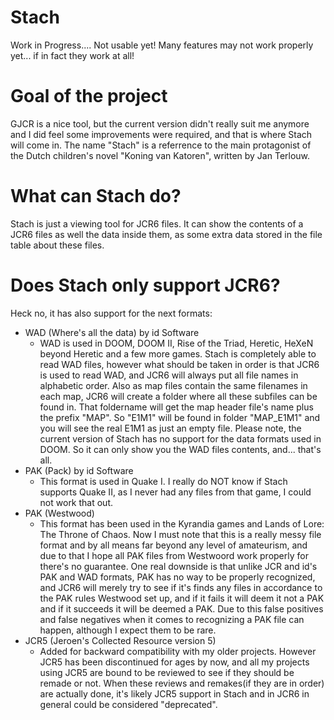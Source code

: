 # Stach

Work in Progress.... Not usable yet!
Many features may not work properly yet... if in fact they work at all!

# Goal of the project

GJCR is a nice tool, but the current version didn't really suit me anymore and I did feel some improvements were required, and that is where Stach will come in.
The name "Stach" is a referrence to the main protagonist of the Dutch children's novel "Koning van Katoren", written by Jan Terlouw.


# What can Stach do?

Stach is just a viewing tool for JCR6 files. It can show the contents of a JCR6 files as well the data inside them, as some extra data stored in the file table about these files.

# Does Stach only support JCR6?

Heck no, it has also support for the next formats:

- WAD (Where's all the data) by id Software
  - WAD is used in DOOM, DOOM II, Rise of the Triad, Heretic, HeXeN beyond Heretic and a few more games. Stach is completely able to read WAD files, however what should be taken in order is that JCR6 is used to read WAD, and JCR6 will always put all file names in alphabetic order. Also as map files contain the same filenames in each map, JCR6 will create a folder where all these subfiles can be found in. That foldername will get the map header file's name plus the prefix "MAP". So "E1M1" will be found in folder "MAP_E1M1" and you will see the real E1M1 as just an empty file. Please note, the current version of Stach has no support for the data formats used in DOOM. So it can only show you the WAD files contents, and... that's all.
- PAK (Pack) by id Software
  - This format is used in Quake I. I really do NOT know if Stach supports Quake II, as I never had any files from that game, I could not work that out. 
- PAK (Westwood)
  - This format has been used in the Kyrandia games and Lands of Lore: The Throne of Chaos. Now I must note that this is a really messy file format and by all means far beyond any level of amateurism, and due to that I hope all PAK files from Westwoord work properly for there's no guarantee. One real downside is that unlike JCR and id's PAK and WAD formats, PAK has no way to be properly recognized, and JCR6 will merely try to see if it's finds any files in accordance to the PAK rules Westwood set up, and if it fails it will deem it not a PAK and if it succeeds it will be deemed a PAK. Due to this false positives and false negatives when it comes to recognizing a PAK file can happen, although I expect them to be rare.
- JCR5 (Jeroen's Collected Resource version 5)
  - Added for backward compatibility with my older projects. However JCR5 has been discontinued for ages by now, and all my projects using JCR5 are bound to be reviewed to see if they should be remade or not. When these reviews and remakes(if they are in order) are actually done, it's likely JCR5 support in Stach and in JCR6 in general could be considered "deprecated".
